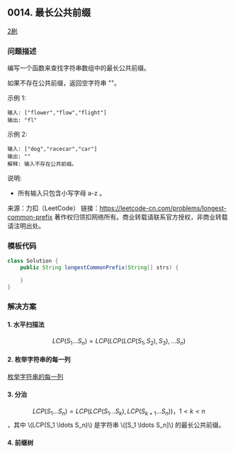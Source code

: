 <script src="https://cdn.bootcss.com/mathjax/2.7.7/MathJax.js?config=TeX-AMS-MML_HTMLorMML"></script>

## 0014. 最长公共前缀

[2刷](qu0014/solu/Solution.java)

### 问题描述

编写一个函数来查找字符串数组中的最长公共前缀。

如果不存在公共前缀，返回空字符串 ""。

示例 1:

```
输入: ["flower","flow","flight"]
输出: "fl"
```

示例 2:

```
输入: ["dog","racecar","car"]
输出: ""
解释: 输入不存在公共前缀。
```

说明:

* 所有输入只包含小写字母 a-z 。

来源：力扣（LeetCode）
链接：https://leetcode-cn.com/problems/longest-common-prefix
著作权归领扣网络所有。商业转载请联系官方授权，非商业转载请注明出处。

### 模板代码

``` java
class Solution {
    public String longestCommonPrefix(String[] strs) {

    }
}
```

### 解决方案

#### 1. 水平扫描法

$$
LCP(S_1 \ldots S_n) = LCP(LCP(LCP(S_1, S_2),S_3),\ldots S_n)
$$

#### 2. 枚举字符串的每一列

[枚举字符串的每一列](qu0014/solu1/Solution.java)

#### 3. 分治

$$
LCP(S_1 \ldots S_n) = LCP(LCP(S_1 \ldots S_k), LCP (S_{k+1} \ldots S_n))，1 < k < n
$$
，其中 \\(LCP(S_1 \ldots S_n)\\) 是字符串 \\([S_1 \ldots S_n]\\) 的最长公共前缀。

#### 4. 前缀树

